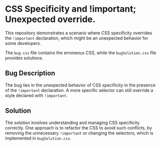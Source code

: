 # CSS Specificity and !important; Unexpected override.

This repository demonstrates a scenario where CSS specificity overrides the `!important` declaration, which might be an unexpected behavior for some developers.

The `bug.css` file contains the erroneous CSS, while the `bugSolution.css` file provides solutions.

## Bug Description
The bug lies in the unexpected behavior of CSS specificity in the presence of the `!important` declaration.  A more specific selector can still override a style declared with `!important`.

## Solution
The solution involves understanding and managing CSS specificity correctly.  One approach is to refactor the CSS to avoid such conflicts, by removing the unnecessary `!important` or changing the selectors, which is implemented in `bugSolution.css`.